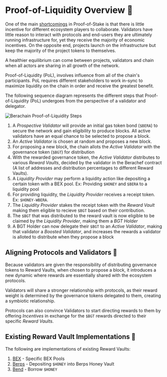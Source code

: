 # Proof-of-Liquidity Overview 📓

One of the main [shortcomings](/learn/what-is-proof-of-liquidity#shortcomings-of-pos) in Proof-of-Stake is that there is little incentive for different ecosystem players to collaborate. Validators have little reason to interact with protocols and end-users they are ultimately running infrastructure for, yet they receive the majority of economic incentives. On the opposite end, projects launch on the infrastructure but keep the majority of the project tokens to themselves.

A healthier equilibrium can come between projects, validators and chain when all actors are sharing in all growth of the network.

Proof-of-Liquidity (PoL), involves influence from all of the chain's participants. PoL requires different stakeholders to work in-sync to maximize liquidity on the chain in order and receive the greatest benefit.

The following sequence diagram represents the different steps that Proof-of-Liquidity (PoL) undergoes from the perspective of a validator and delegator.

![Berachain Proof-of-Liquidity Steps](/assets/proof-of-liquidity-steps.png)

1. A _Prospective Validator_ will provide an initial gas token bond (`$BERA`) to secure the network and gain eligibility to produce blocks. All active validators have an equal chance to be selected to propose a block.
2. An _Active Validator_ is chosen at random and proposes a new block.
3. For proposing a new block, the chain allots the _Active Validator_ with the governance token (`$BGT`) for distribution
4. With the rewarded governance token, the _Active Validator_ distributes to various _Reward Vaults_, decided by the validator in the Berachef contract (A list of addresses and distribution percentages to different Reward Vaults).
5. A _Liquidity Provider_ may perform a liquidity action like depositing a certain token with a BEX pool. Ex: Providing `$HONEY` and `$BERA` to a liquidity pool
6. For providing liquidity, the _Liquidity Provider_ receives a receipt token. Ex: `$HONEY-WBERA`.
7. The _Liquidity Provider_ stakes the receipt token with the _Reward Vault_ making them eligible to recieve `$BGT` based on their contribution.
8. The `$BGT` that was distributed to the reward vault is now eligible to be claimed by the _Liquidity Provider_, making them a _BGT Holder_
9. A BGT Holder can now delegate their `$BGT` to an _Active Validator_, making that validator a _Boosted Validator_, and increases the rewards a validator is alloted to distribute when they propose a block

## Aligning Protocols and Validators 🤝

Because validators are given the responsibility of distributing governance tokens to Reward Vaults, when chosen to propose a block, it introduces a new dynamic where rewards are essentially shared with the ecosystem protocols.

Validators will share a stronger relationship with protocols, as their reward weight is determined by the governance tokens delegated to them, creating a symbiotic relationship.

Protocols can also convince Validators to start directing rewards to them by offering _Incentives_ in exchange for the `$BGT` rewards directed to their specific _Reward Vaults_.

## Existing Reward Vault Implementations 🐻

The following are implementations of existing Reward Vaults:

1. [BEX](/learn/dapps/bex) - Specific BEX Pools
2. [Berps](/learn/dapps/berps) - Depositing `$HONEY` into Berps Honey Vault
3. [Bend](/learn/dapps/bend) - Borrow `$HONEY`
